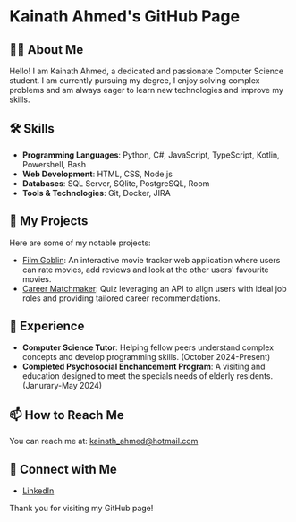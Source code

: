 # Kainath Ahmed's GitHub Page

## 👩‍💻 About Me

Hello! I am Kainath Ahmed, a dedicated and passionate Computer Science student. I am currently pursuing my degree, I enjoy solving complex problems and am always eager to learn new technologies and improve my skills.

## 🛠️ Skills

- **Programming Languages**: Python, C#, JavaScript, TypeScript, Kotlin, Powershell, Bash
- **Web Development**: HTML, CSS, Node.js
- **Databases**: SQL Server, SQlite, PostgreSQL, Room
- **Tools & Technologies**: Git, Docker, JIRA

## 📂 My Projects

Here are some of my notable projects:

- [Film Goblin](https://github.com/kainath05/Film-Goblin): An interactive movie tracker web application where users can rate movies, add reviews and look at the other users' favourite movies.
- [Career Matchmaker](https://github.com/kainath05/CareerMatchmaker): Quiz leveraging an API to align users with ideal job roles and providing tailored career recommendations.

## 🌟 Experience

- **Computer Science Tutor**: Helping fellow peers understand complex concepts and develop programming skills. (October 2024-Present)
- **Completed Psychosocial Enchancement Program**: A visiting and education designed to meet the specials needs of elderly residents. (Janurary-May 2024)

## 📫 How to Reach Me

You can reach me at: kainath_ahmed@hotmail.com

## 🤝 Connect with Me

- [LinkedIn](https://www.linkedin.com/in/kainath-ahmed-474ab4266/)

Thank you for visiting my GitHub page!
